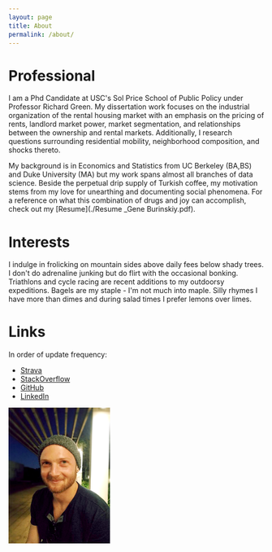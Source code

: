 ```yaml
---
layout: page
title: About
permalink: /about/
---
```


# Professional
I am a Phd Candidate at USC's Sol Price School of Public Policy under Professor Richard Green. My dissertation work focuses on the industrial organization of the rental housing market with an emphasis on the pricing of rents, landlord market power, market segmentation, and relationships between the ownership and rental markets. Additionally, I research questions surrounding residential mobility, neighborhood composition, and shocks thereto. 


My background is in Economics and Statistics from UC Berkeley (BA,BS) and Duke University (MA) but my work spans almost all branches of data science. Beside the perpetual drip supply of Turkish coffee, my motivation stems from my love for unearthing and documenting social phenomena. For a reference on what this combination of drugs and joy can accomplish, check out my [Resume](./Resume _Gene Burinskiy.pdf). 



# Interests
I indulge in frolicking on mountain sides above daily fees below shady trees. I don't do adrenaline junking but do flirt with the occasional bonking. Triathlons and cycle racing are recent additions to my outdoorsy expeditions. Bagels are my staple - I'm not much into maple. Silly rhymes I have more than dimes and during salad times I prefer lemons over limes.


# Links
In order of update frequency:
- [Strava](https://www.strava.com/athletes/11680196)
- [StackOverflow](https://stackoverflow.com/users/1978817/gene-burinsky)
- [GitHub](https://github.com/kiwiphrases)
- [LinkedIn](https://www.linkedin.com/in/gene-burinsky-29820527/)

<tr><img src="/GB.png" alt="profile" align="left" width="200"/></tr>

